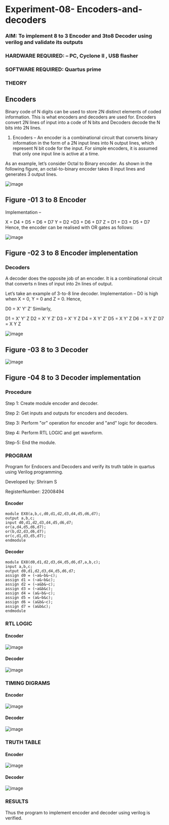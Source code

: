 # Experiment-08- Encoders-and-decoders 
### AIM: To implement 8 to 3 Encoder and  3to8 Decoder using verilog and validate its outputs
### HARDWARE REQUIRED:  – PC, Cyclone II , USB flasher
### SOFTWARE REQUIRED:   Quartus prime
### THEORY 

## Encoders
Binary code of N digits can be used to store 2N distinct elements of coded information. This is what encoders and decoders are used for. Encoders convert 2N lines of input into a code of N bits and Decoders decode the N bits into 2N lines.

1. Encoders –
An encoder is a combinational circuit that converts binary information in the form of a 2N input lines into N output lines, which represent N bit code for the input. For simple encoders, it is assumed that only one input line is active at a time.

As an example, let’s consider Octal to Binary encoder. As shown in the following figure, an octal-to-binary encoder takes 8 input lines and generates 3 output lines.

![image](https://user-images.githubusercontent.com/36288975/171543588-bc0746df-a173-4b35-989e-5fb7d385fe8a.png)
## Figure -01 3 to 8 Encoder 


Implementation –

X = D4 + D5 + D6 + D7
Y = D2 +D3 + D6 + D7
Z = D1 + D3 + D5 + D7 
Hence, the encoder can be realised with OR gates as follows:


![image](https://user-images.githubusercontent.com/36288975/171543740-68403b82-aa93-4c98-9343-f32b14885a2e.png)
## Figure -02 3 to 8 Encoder implenentation 

 ### Decoders 
A decoder does the opposite job of an encoder. It is a combinational circuit that converts n lines of input into 2n lines of output.

Let’s take an example of 3-to-8 line decoder.
Implementation –
D0 is high when X = 0, Y = 0 and Z = 0. Hence,

D0 = X’ Y’ Z’ 
Similarly,

D1 = X’ Y’ Z
D2 = X’ Y Z’
D3 = X’ Y Z
D4 = X Y’ Z’
D5 = X Y’ Z
D6 = X Y Z’
D7 = X Y Z 


![image](https://user-images.githubusercontent.com/36288975/171543978-ee2d0671-2846-40a1-8705-507fd6287a49.png)
## Figure -03 8 to 3 Decoder 



![image](https://user-images.githubusercontent.com/36288975/171543866-5a6eace6-8683-49d7-9c4f-a7cb30ec3035.png)
## Figure -04 8 to 3 Decoder implementation 

### Procedure


Step 1: Create module encoder and decoder.

Step 2: Get inputs and outputs for encoders and decoders.

Step 3: Perform "or" operation for encoder and "and" logic for decoders.

Step 4: Perform RTL LOGIC and get waveform.

Step-5: End the module.



### PROGRAM 


Program for Endocers and Decoders  and verify its truth table in quartus using Verilog programming.

Developed by:  Shriram S

RegisterNumber:  22008494

#### Encoder

```
module EX8(a,b,c,d0,d1,d2,d3,d4,d5,d6,d7);
output a,b,c;
input d0,d1,d2,d3,d4,d5,d6,d7;
or(a,d4,d5,d6,d7);
or(b,d2,d3,d6,d7);
or(c,d1,d3,d5,d7);
endmodule
```

#### Decoder

```
module EX8(d0,d1,d2,d3,d4,d5,d6,d7,a,b,c);
input a,b,c;
output d0,d1,d2,d3,d4,d5,d6,d7;
assign d0 = (~a&~b&~c);
assign d1 = (~a&~b&c);
assign d2 = (~a&b&~c);
assign d3 = (~a&b&c);
assign d4 = (a&~b&~c);
assign d5 = (a&~b&c);
assign d6 = (a&b&~c);
assign d7 = (a&b&c);
endmodule
```

### RTL LOGIC  


#### Encoder

![image](https://user-images.githubusercontent.com/114944059/214613312-65dff256-e7d0-4bf2-a798-cc3f4953ddea.png)


#### Decoder

![image](https://user-images.githubusercontent.com/114944059/214614632-3f16ef92-308d-4383-9e19-bab1b402e0be.png)



### TIMING DIGRAMS  


#### Encoder

![image](https://user-images.githubusercontent.com/114944059/214613600-7b0927ad-3b27-4227-a83e-e3bc46c5e697.png)


#### Decoder

![image](https://user-images.githubusercontent.com/114944059/214613874-50e5923a-e481-4404-9b31-518cc9d405ff.png)

### TRUTH TABLE


#### Encoder

![image](https://user-images.githubusercontent.com/114944059/214614112-c76b9d45-3e44-4f75-8459-8474ac174f1a.png)


#### Decoder

![image](https://user-images.githubusercontent.com/114944059/214614206-59178f3e-58f5-45f3-a074-e56eceb77a1c.png)


### RESULTS 

Thus the program to implement encoder and decoder using verilog is verified.

